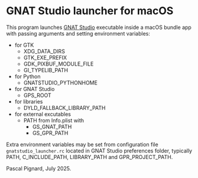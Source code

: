 # GNAT Studio launcher for macOS

This program launches [GNAT Studio](https://github.com/AdaCore/gnatstudio) executable
 inside a macOS bundle app with passing arguments and setting environment variables:

* for GTK
    * XDG_DATA_DIRS
    * GTK_EXE_PREFIX
    * GDK_PIXBUF_MODULE_FILE
    * GI_TYPELIB_PATH
* for Python
    * GNATSTUDIO_PYTHONHOME
* for GNAT Studio
    * GPS_ROOT
* for libraries
    * DYLD_FALLBACK_LIBRARY_PATH
* for external excutables
    * PATH from Info.plist with
        * GS_GNAT_PATH
        * GS_GPR_PATH

Extra environment variables may be set from configuration file `gnatstudio_launcher.rc` located
 in GNAT Studio preferences folder, typically PATH, C_INCLUDE_PATH, LIBRARY_PATH and GPR_PROJECT_PATH.

Pascal Pignard, July 2025.
